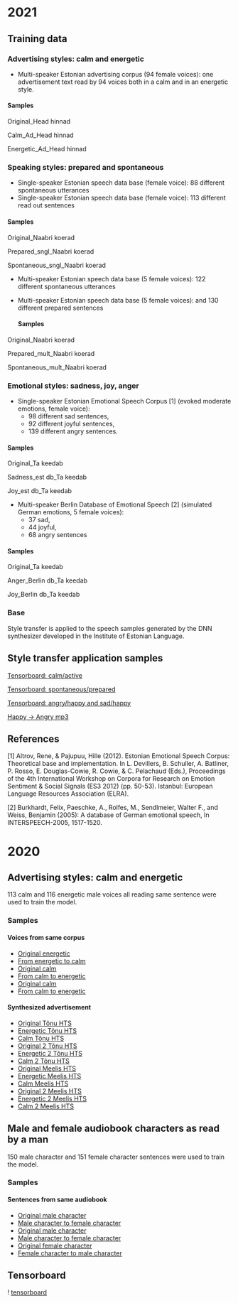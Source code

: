 
# 2021

## Training data

### Advertising styles: calm and energetic
- Multi-speaker Estonian advertising corpus (94 female voices): 
one advertisement text read by 94 voices both in a calm and in an energetic style.
#### Samples
Original_Head hinnad

Calm_Ad_Head hinnad

Energetic_Ad_Head hinnad

### Speaking styles: prepared and spontaneous
- Single-speaker Estonian speech data base (female voice): 
  88 different spontaneous utterances
- Single-speaker Estonian speech data base (female voice):
  113 different read out sentences
#### Samples
Original_Naabri koerad

Prepared_sngl_Naabri koerad

Spontaneous_sngl_Naabri koerad

- Multi-speaker Estonian speech data base (5 female voices):
  122 different spontaneous utterances
- Multi-speaker Estonian speech data base (5 female voices):
  and 130 different prepared sentences
  
  #### Samples
Original_Naabri koerad

Prepared_mult_Naabri koerad

Spontaneous_mult_Naabri koerad

### Emotional styles: sadness, joy, anger
- Single-speaker Estonian Emotional Speech Corpus [1] (evoked moderate emotions, female voice): 
  - 98 different sad sentences,
  - 92 different joyful sentences, 
  - 139 different angry sentences.
#### Samples 
Original_Ta keedab

Sadness_est db_Ta keedab

Joy_est db_Ta keedab

- Multi-speaker Berlin Database of Emotional Speech [2] (simulated German emotions, 5 female voices): 
  - 37 sad, 
  - 44 joyful, 
  - 68 angry sentences
#### Samples 
Original_Ta keedab

Anger_Berlin db_Ta keedab

Joy_Berlin db_Ta keedab
### Base 
Style transfer is applied to the speech samples generated by the 
DNN synthesizer developed in the Institute of Estonian Language.


## Style transfer application samples

[Tensorboard: calm/active](https://raw.githubusercontent.com/pajupuujh/demo_resources/main/2021-05/calm-active.png)

[Tensorboard: spontaneous/prepared](https://raw.githubusercontent.com/pajupuujh/demo_resources/main/2021-05/spontaneous.png)

[Tensorboard: angry/happy and sad/happy](https://raw.githubusercontent.com/pajupuujh/demo_resources/main/2021-05/happy.png)

[Happy -> Angry mp3](https://raw.githubusercontent.com/pajupuujh/demo_resources/main/2021-05/2_Head%20hinnad%20annavad%20elule%20parema%20motte.mp3)


## References

[1] Altrov, Rene, & Pajupuu, Hille (2012).
    Estonian Emotional Speech Corpus: Theoretical base and implementation.
    In L. Devillers, B. Schuller, A. Batliner, P. Rosso, E. Douglas-Cowie, R. Cowie, & C. Pelachaud (Eds.),
    Proceedings of the 4th International Workshop on Corpora for Research on Emotion Sentiment & Social Signals (ES3 2012) (pp. 50-53).
    Istanbul: European Language Resources Association (ELRA).


[2] Burkhardt, Felix, Paeschke, A., Rolfes, M., Sendlmeier, Walter F., and Weiss, Benjamin (2005):
    A database of German emotional speech, In INTERSPEECH-2005, 1517-1520.



# 2020
## Advertising styles: calm and energetic
113 calm and 116 energetic male voices all reading same sentence were used to train the model.

### Samples
#### Voices from same corpus
- [Original energetic](https://drive.google.com/open?id=1T6I-IbWuPp5sqcO7Ypy5ljpB1YuJqW0u)
- [From energetic to calm](https://drive.google.com/open?id=18pOnm1moQGRf9BWKGjtgp3hGXR09D7Ak)
- [Original calm](https://drive.google.com/open?id=1VumlFOZ74mddxYELIYW7Lj_kyGxVjXLw)
- [From calm to energetic](https://drive.google.com/open?id=1xfWM_TCvr-pKqm_2jiJts2Z_vfpH2x9V)
- [Original calm](https://drive.google.com/open?id=1821AQCPJfhuOlfsazsP0DHRPqTo6QAs1)
- [From calm to energetic](https://drive.google.com/open?id=1tsjyclXgcoy1KiMORHUgz8zBHtyZ45VI)
#### Synthesized advertisement
- [Original Tõnu HTS](https://drive.google.com/open?id=1rsOws_mvI-ey6VA2nP31wiEZDYTr8J2l)
- [Energetic Tõnu HTS](https://drive.google.com/open?id=1ayj01dsSt8hlZKPReuFyTxhilOPvvJO8)
- [Calm Tõnu HTS](https://drive.google.com/open?id=1JkwqkGlJ9h6mVoXp3rAVYSz15EtTsaM4)
- [Original 2 Tõnu HTS](https://drive.google.com/open?id=1j79Ffh30uqgavK_JPl_b_4tQuzenqcqD)
- [Energetic 2 Tõnu HTS](https://drive.google.com/open?id=1OnEN7EX0A-Q0AggqzNXYUyNITiZhoG24)
- [Calm 2 Tõnu HTS](https://drive.google.com/open?id=1q99midd7Mies3wa5qvU9kSP8jIAwcIMb)
- [Original Meelis HTS](https://drive.google.com/open?id=18rPXONwxgsJYNJXFmtqCSth2QpHsmhU0)
- [Energetic Meelis HTS](https://drive.google.com/open?id=1Br9-VObcfcKyuT3CifyY4SPsSARH6bH6)
- [Calm Meelis HTS](https://drive.google.com/open?id=1gqMR9niZCkLsAETVSCs6cVRpK45NUPxc)
- [Original 2 Meelis HTS](https://drive.google.com/open?id=15BAQQY7eaO6PYkDTNNPf-IdethEEVBoy)
- [Energetic 2 Meelis HTS](https://drive.google.com/open?id=1IIziwL94RbtPPLatjpruMRAFZfaw1z_5)
- [Calm 2 Meelis HTS](https://drive.google.com/open?id=1cnRObf-Rhw7pSZk3FJ6jYGLvYdG14AkL)

## Male and female audiobook characters as read by a man
150 male character and 151 female character sentences were used to train the model.

### Samples
#### Sentences from same audiobook
- [Original male character](https://drive.google.com/open?id=1QAgZduetnVLLAOR7V0XR5Z7Ny7scBF0n)
- [Male character to female character](https://drive.google.com/open?id=1EclvhPkMBfusqs4MKYjE2UmTqVxky4W0)
- [Original male character](https://drive.google.com/open?id=1X5tegIixGiME7_o5k6kxGQqhVntrB3tB)
- [Male character to female character](https://drive.google.com/open?id=19ATXbUK-91RnUjhhtvUbkYwjCMan11WL)
- [Original female character](https://drive.google.com/open?id=1Kh2M3gzaSrwesEXYotVl61OsGpl3r9tk)
- [Female character to male character](https://drive.google.com/open?id=1ynSPYpDroleHNq89T51LYH6sNui5Jzdb)

## Tensorboard

! [tensorboard](tensorboard.png "blue - advertisments
red - audiobook")


